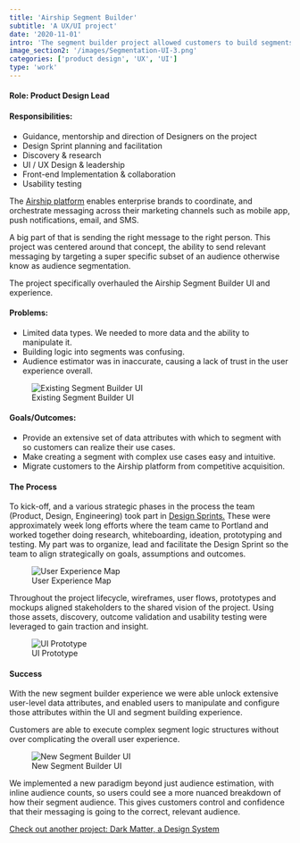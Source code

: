 ```yaml
---
title: 'Airship Segment Builder'
subtitle: 'A UX/UI project'
date: '2020-11-01'
intro: 'The segment builder project allowed customers to build segments based on a variety of criteria including attributes, events, tags, lists, device properties, other segments. This interface enabled customers to realize their unique segmentation goals in an easy and intuitive way.' 
image_section2: '/images/Segmentation-UI-3.png'
categories: ['product design', 'UX', 'UI']
type: 'work'
---
```


#### Role: Product Design Lead

#### Responsibilities:

- Guidance, mentorship and direction of Designers on the project
- Design Sprint planning and facilitation
- Discovery & research
- UI / UX Design & leadership
- Front-end Implementation & collaboration
- Usability testing

The <a href="https://www.airship.com/">Airship platform</a> enables enterprise brands to coordinate, and orchestrate messaging across their marketing channels such as mobile app, push notifications, email, and SMS.

A big part of that is sending the right message to the right person. This project was centered around that concept, the ability to send relevant messaging by targeting a super specific subset of an audience otherwise know as audience segmentation.

The project specifically overhauled the Airship Segment Builder UI and experience.

#### Problems:

- Limited data types. We needed to more data and the ability to manipulate it.
- Building logic into segments was confusing.
- Audience estimator was in inaccurate, causing a lack of trust in the user experience overall.

<figure>
    <img src="/images/segmentation-old.png" alt="Existing Segment Builder UI" />
        <figcaption>
        Existing Segment Builder UI
        </figcaption>
</figure>

#### Goals/Outcomes:

- Provide an extensive set of data attributes with which to segment with so customers can realize their use cases.
- Make creating a segment with complex use cases easy and intuitive.
- Migrate customers to the Airship platform from competitive acquisition.

#### The Process

To kick-off, and a various strategic phases in the process the team (Product, Design, Engineering) took part in <a href="">Design Sprints.</a> These were approximately week long efforts where the team came to Portland and worked together doing research, whiteboarding, ideation, prototyping and testing.
My part was to organize, lead and facilitate the Design Sprint so the team to align strategically on goals, assumptions and outcomes.

<figure>
    <img src="/images/segmentation-map 1.png" alt="User Experience Map" />
        <figcaption>
        User Experience Map
        </figcaption>
</figure>

Throughout the project lifecycle, wireframes, user flows, prototypes and mockups aligned stakeholders to the shared vision of the project. Using those assets, discovery, outcome validation and usability testing were leveraged to gain traction and insight. 


<figure>
    <img src="/images/nesting.gif" alt="UI Prototype" />
        <figcaption>
        UI Prototype
        </figcaption>
</figure>

#### Success

With the new segment builder experience we were able unlock extensive user-level data attributes, and enabled users to manipulate and configure those attributes within the UI and segment building experience.

Customers are able to  execute complex segment logic structures without over complicating the overall user experience.

<figure>
    <img src="/images/new-builder.png" alt="New Segment Builder UI" />
        <figcaption>
        New Segment Builder UI
        </figcaption>
</figure>

We implemented a new paradigm beyond just audience estimation, with inline audience counts, so users could see a more nuanced breakdown of how their segment audience. This gives customers control and confidence that their 
messaging is going to the correct, relevant audience. 

<a href="/posts/dark-matter">Check out another project: Dark Matter, a Design System</a>


